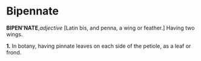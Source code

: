 # Bipennate

**BIPEN'NATE**,_adjective_ \[Latin bis, and penna, a wing or feather.\] Having two wings.

**1.** In botany, having pinnate leaves on each side of the petiole, as a leaf or frond.